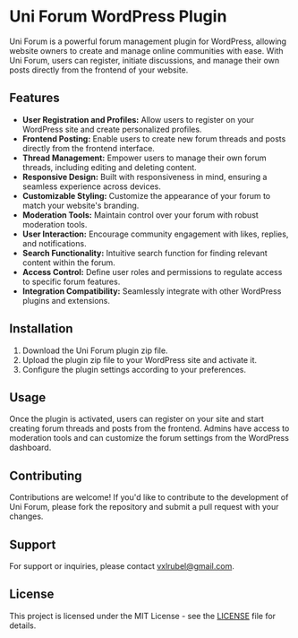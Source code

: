 # Uni Forum WordPress Plugin

Uni Forum is a powerful forum management plugin for WordPress, allowing website owners to create and manage online communities with ease. With Uni Forum, users can register, initiate discussions, and manage their own posts directly from the frontend of your website.

## Features

- **User Registration and Profiles:** Allow users to register on your WordPress site and create personalized profiles.
- **Frontend Posting:** Enable users to create new forum threads and posts directly from the frontend interface.
- **Thread Management:** Empower users to manage their own forum threads, including editing and deleting content.
- **Responsive Design:** Built with responsiveness in mind, ensuring a seamless experience across devices.
- **Customizable Styling:** Customize the appearance of your forum to match your website's branding.
- **Moderation Tools:** Maintain control over your forum with robust moderation tools.
- **User Interaction:** Encourage community engagement with likes, replies, and notifications.
- **Search Functionality:** Intuitive search function for finding relevant content within the forum.
- **Access Control:** Define user roles and permissions to regulate access to specific forum features.
- **Integration Compatibility:** Seamlessly integrate with other WordPress plugins and extensions.

## Installation

1. Download the Uni Forum plugin zip file.
2. Upload the plugin zip file to your WordPress site and activate it.
3. Configure the plugin settings according to your preferences.

## Usage

Once the plugin is activated, users can register on your site and start creating forum threads and posts from the frontend. Admins have access to moderation tools and can customize the forum settings from the WordPress dashboard.

## Contributing

Contributions are welcome! If you'd like to contribute to the development of Uni Forum, please fork the repository and submit a pull request with your changes.

## Support

For support or inquiries, please contact [vxlrubel@gmail.com](mailto:vxlrubel@gmail.com).

## License

This project is licensed under the MIT License - see the [LICENSE](LICENSE) file for details.
